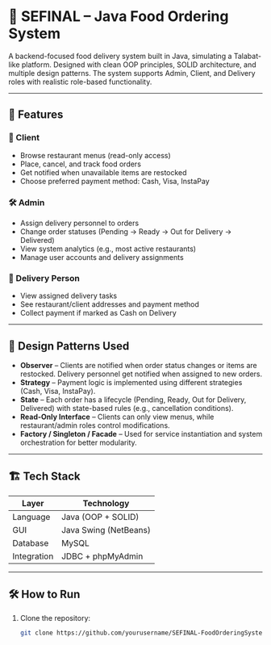 # 🍔 SEFINAL – Java Food Ordering System

A backend-focused food delivery system built in Java, simulating a Talabat-like platform. Designed with clean OOP principles, SOLID architecture, and multiple design patterns. The system supports Admin, Client, and Delivery roles with realistic role-based functionality.

---

## 📌 Features

### 👤 Client
- Browse restaurant menus (read-only access)
- Place, cancel, and track food orders
- Get notified when unavailable items are restocked
- Choose preferred payment method: Cash, Visa, InstaPay

### 🛠️ Admin
- Assign delivery personnel to orders
- Change order statuses (Pending → Ready → Out for Delivery → Delivered)
- View system analytics (e.g., most active restaurants)
- Manage user accounts and delivery assignments

### 🚚 Delivery Person
- View assigned delivery tasks
- See restaurant/client addresses and payment method
- Collect payment if marked as Cash on Delivery

---

## 🧠 Design Patterns Used

- **Observer** – Clients are notified when order status changes or items are restocked. Delivery personnel get notified when assigned to new orders.
- **Strategy** – Payment logic is implemented using different strategies (Cash, Visa, InstaPay).
- **State** – Each order has a lifecycle (Pending, Ready, Out for Delivery, Delivered) with state-based rules (e.g., cancellation conditions).
- **Read-Only Interface** – Clients can only view menus, while restaurant/admin roles control modifications.
- **Factory / Singleton / Facade** – Used for service instantiation and system orchestration for better modularity.

---

## 🏗️ Tech Stack

| Layer         | Technology         |
|---------------|--------------------|
| Language      | Java (OOP + SOLID) |
| GUI           | Java Swing (NetBeans) |
| Database      | MySQL              |
| Integration   | JDBC + phpMyAdmin  |

---

## 🛠 How to Run

1. Clone the repository:
   ```bash
   git clone https://github.com/yourusername/SEFINAL-FoodOrderingSystem.git
